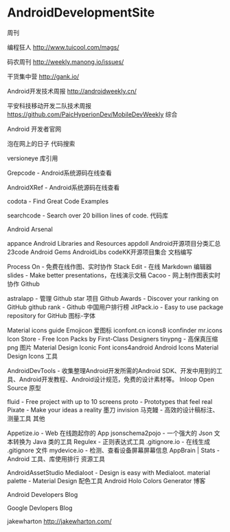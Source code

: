 # AndroidDevelopmentSite
周刊

编程狂人       http://www.tuicool.com/mags/

码农周刊       http://weekly.manong.io/issues/

干货集中营    http://gank.io/

Android开发技术周报    http://androidweekly.cn/

平安科技移动开发二队技术周报 https://github.com/PaicHyperionDev/MobileDevWeekly
综合

Android 开发者官网

泡在网上的日子
代码搜索

versioneye 库引用

 Grepcode - Android系统源码在线查看

AndroidXRef - Android系统源码在线查看

codota - Find Great Code Examples

searchcode - Search over 20 billion lines of code.
代码库

Android Arsenal

appance
Android Libraries and Resources
appdoll
Android开源项目分类汇总
23code
Android Gems
AndroidLibs
codeKK开源项目集合
文档编写

Process On - 免费在线作图、实时协作
Stack Edit - 在线 Markdown 编辑器
slides - Make better presentations，在线演示文稿
Cacoo - 网上制作图表实时协作
Github

astralapp - 管理 Github star 项目
Github Awards - Discover your ranking on GitHub
github rank - Github 中国用户排行榜
JitPack.io - Easy to use package repository for GitHub
图标-字体

Material icons guide
Emojicon
爱图标
iconfont.cn
icons8
iconfinder
mr.icons
Icon Store - Free Icon Packs by First-Class Designers
tinypng - 高保真压缩 png 图片
Material Design Iconic Font
icons4android
Android Icons
Material Design Icons
工具

AndroidDevTools - 收集整理Android开发所需的Android SDK、开发中用到的工具、Android开发教程、Android设计规范，免费的设计素材等。
   Inloop Open Source
原型

fluid - Free project with up to 10 screens
proto - Prototypes that feel real
Pixate - Make your ideas a reality
墨刀
invision
马克鳗 - 高效的设计稿标注、测量工具
其他

Appetize.io - Web 在线跑起你的 App
jsonschema2pojo - 一个强大的 Json 文本转换为 Java 类的工具
Regulex - 正则表达式工具
.gitignore.io - 在线生成 .gitignore 文件
mydevice.io - 检测、查看设备屏幕屏幕信息
AppBrain | Stats - Android 工具、库使用排行
资源工具

AndroidAssetStudio
Medialoot - Design is easy with Medialoot.
material palette - Material Design 配色工具
Android Holo Colors Generator
博客

Android Developers Blog

Google Devlopers Blog

jakewharton    http://jakewharton.com/
